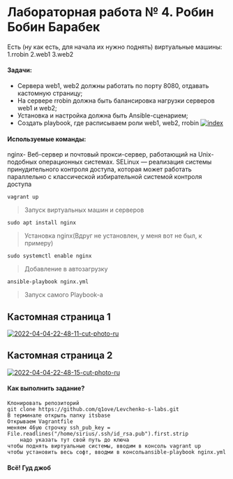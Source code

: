 # Лабораторная работа № 4. Робин Бобин Барабек
####

Есть (ну как есть, для начала их нужно поднять) виртуальные машины:
1.rrobin
2.web1
3.web2

#### Задачи: 
* Сервера web1, web2 должны работать по порту 8080, отдавать кастомную страницу;
* На сервере rrobin должна быть балансировка нагрузки серверов web1 и web2;
* Установка и настройка должна быть Ansible-сценарием;
* Создать playbook, где расписываем роли  web1, web2, rrobin
<a href="https://imgbb.com/"><img src="https://i.ibb.co/MZKhJzv/index.jpg" alt="index" border="0"></a>

#### Используемые команды:

nginx- Веб-сервер и почтовый прокси-сервер, работающий на Unix-подобных операционных системах.
SELinux  — реализация системы принудительного контроля доступа, которая может работать параллельно с классической избирательной системой контроля доступа

```
vagrant up
```
> Запуск виртуальных машин и серверов
```
sudo apt install nginx
```
> Установка nginx(Вдруг не установлен, у меня вот не был, к примеру)
```
sudo systemctl enable nginx
```
> Добавление в автозагрузку 
```
ansible-playbook nginx.yml
```
> Запуск самого Playbook-а

## Кастомная страница 1

<a href="https://ibb.co/SVbkcLZ"><img src="https://i.ibb.co/ssnTCBX/2022-04-04-22-48-11-cut-photo-ru.png" alt="2022-04-04-22-48-11-cut-photo-ru" border="0"></a>

## Кастомная страница 2 
<a href="https://ibb.co/rH3RpRS"><img src="https://i.ibb.co/1TMtXt5/2022-04-04-22-48-15-cut-photo-ru.png" alt="2022-04-04-22-48-15-cut-photo-ru" border="0"></a>
#### Как выполнить задание?

    Клонировать репозиторий
    git clone https://github.com/q1ove/Levchenko-s-labs.git
    В терминале открыть папку itsbase
    Открываем Vagrantfile
    меняем 46ую строчку ssh_pub_key = File.readlines("/home/sirius/.ssh/id_rsa.pub").first.strip
        надо указать тут свой путь до ключа
    чтобы поднять виртуальные системы, вводим в консоль vagrant up
    чтобы установить весь софт, вводми в консольansible-playbook nginx.yml
#### Всё! Гуд джоб


